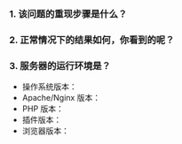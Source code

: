 ### 1. 该问题的重现步骤是什么？

### 2. 正常情况下的结果如何，你看到的呢？

### 3. 服务器的运行环境是？

- 操作系统版本：
- Apache/Nginx 版本：
- PHP 版本：
- 插件版本：
- 浏览器版本：

[//]: # "如有图片请附上截图"
